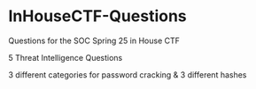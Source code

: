 # InHouseCTF-Questions
Questions for the SOC Spring 25 in House CTF

5 Threat Intelligence Questions

3 different categories for password cracking & 3 different hashes 

